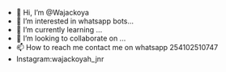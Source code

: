 - 👋 Hi, I’m @Wajackoya
- 👀 I’m interested in whatsapp bots...
- 🌱 I’m currently learning ...
- 💞️ I’m looking to collaborate on ...
- 📫 How to reach me contact me on whatsapp 254102510747
- Instagram:wajackoyah_jnr

<!---
Wajackoya/Wajackoya is a ✨ special ✨ repository because its `README.md` (this file) appears on your GitHub profile.
You can click the Preview link to take a look at your changes.
--->
